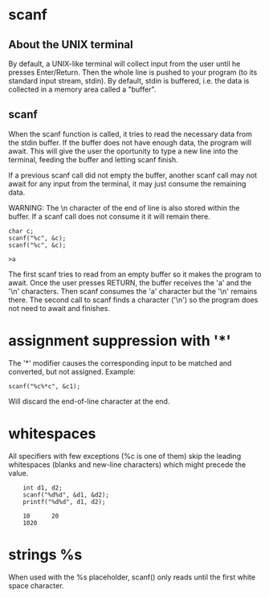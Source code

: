 # scanf

## About the UNIX terminal 

By default, a UNIX-like terminal will collect input from the user until he presses Enter/Return. Then the whole line is pushed to your program (to its standard input stream, stdin). By default, stdin is buffered, i.e. the data is collected in a memory area called a "buffer".

## scanf

When the scanf function is called, it tries to read the necessary data from the stdin buffer. If the buffer does not have enough data, the program will await. This will give the user the oportunity to type a new line into the terminal, feeding the buffer and letting scanf finish. 

If a previous scanf call did not empty the buffer, another scanf call may not await for any input from the terminal, it may just consume the remaining data.

WARNING: The \n character of the end of line is also stored within the buffer. If a scanf call does not consume it it will remain there.


	char c;
	scanf("%c", &c); 
	scanf("%c", &c);
	
	>a

The first scanf tries to read from an empty buffer so it makes the program to await. Once the user presses RETURN, the buffer receives the 'a' and the '\n' characters. Then scanf consumes the 'a' character but the '\n' remains there. The second call to scanf finds a character ('\n') so the program does not need to await and finishes.

# assignment suppression with '*'

The '*' modifier causes the corresponding input to be matched and converted, but not assigned. Example:

	scanf("%c%*c", &c1);

Will discard the end-of-line character at the end.

# whitespaces

 All specifiers with few exceptions (%c is one of them) skip the leading whitespaces (blanks and new-line characters) which might precede the value.

	 	int d1, d2;
		scanf("%d%d", &d1, &d2); 
		printf("%d%d", d1, d2);

		10      20
		1020

# strings %s

When used with the %s placeholder, scanf() only reads until the first white space character.
